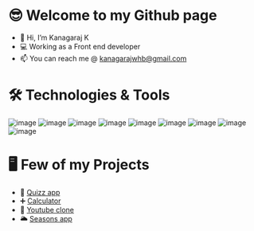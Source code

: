 <h1>😎 Welcome to my Github page</h1>

- 👋 Hi, I’m Kanagaraj K
- 💻 Working as a Front end developer
- 📫 You can reach me @ kanagarajwhb@gmail.com

<h1>🛠️ Technologies & Tools</h1>

![image](https://user-images.githubusercontent.com/81580398/150662855-51e7d098-f0f1-42d2-b40e-712a3306a7ca.png)
![image](https://user-images.githubusercontent.com/81580398/150663396-bb926d27-3266-419c-8928-3eadef1eee5d.png) 
![image](https://user-images.githubusercontent.com/81580398/150663410-97bdf33d-fba2-4c97-a694-90643489042e.png)
![image](https://user-images.githubusercontent.com/81580398/150662866-a598fcb2-3726-4b8b-9f0c-86a68e57ccf0.png)
![image](https://user-images.githubusercontent.com/81580398/150663418-962a5f32-c519-424a-905e-ac62230eb3c3.png)
![image](https://user-images.githubusercontent.com/81580398/150663425-ea69571c-bfd5-459b-ad7e-1c4b15310b0e.png)
![image](https://user-images.githubusercontent.com/81580398/150663431-1c703e98-ca6c-4f0a-8b49-77dfc3314822.png)
![image](https://user-images.githubusercontent.com/81580398/150663440-d21a418d-f666-48e3-94ff-c185943231af.png)
![image](https://user-images.githubusercontent.com/81580398/150663454-751804f6-55fb-40ef-9af7-4c9828172433.png)






<h1>🖥️	Few of my Projects</h1>

- 🔔 [Quizz app](https://kanagu555.github.io/Quizz_App)
- ➕ [Calculator](https://kanagu555.github.io/calculator)
- 🎥 [Youtube clone](https://youtube-video-api.vercel.app)
- 🌥️ [Seasons app](https://seasons-app-sigma.vercel.app)

<!---
kanagu555/kanagu555 is a ✨ special ✨ repository because its `README.md` (this file) appears on your GitHub profile.
You can click the Preview link to take a look at your changes.
--->
